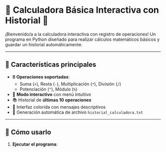 # 🧮 Calculadora Básica Interactiva con Historial 📜

¡Bienvenido/a a la calculadora interactiva con registro de operaciones! Un programa en Python diseñado para realizar cálculos matemáticos básicos y guardar un historial automáticamente.

---

## 🌟 Características principales
- 🖩 **Operaciones soportadas**: 
  - Suma (`+`), Resta (`-`), Multiplicación (`*`), División (`/`)
  - Potenciación (`^`), Módulo (`%`)
- 💬 **Modo interactivo** con menú intuitivo
- 📚 Historial de **últimas 10 operaciones**
- 🎨 Interfaz colorida con mensajes descriptivos
- 📂 Generación automática de archivo `historial_calculadora.txt`

---

## 🚀 Cómo usarlo
1. **Ejecutar el programa**: